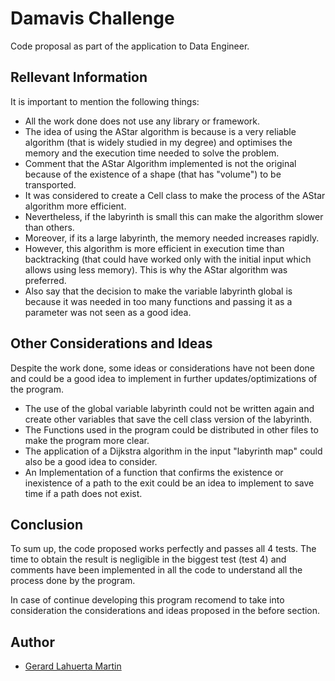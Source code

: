 
# Damavis Challenge
Code proposal as part of the application to Data Engineer.


## Rellevant Information
It is important to mention the following things:
- All the work done does not use any library or framework.
- The idea of using the AStar algorithm is because is a very reliable algorithm (that is widely studied in my degree) and optimises the memory and the execution time needed to solve the problem.
- Comment that the AStar Algorithm implemented is not the original because of the existence of a shape (that has "volume") to be transported.
- It was considered to create a Cell class to make the process of the AStar algorithm more efficient.
- Nevertheless, if the labyrinth is small this can make the algorithm slower than others.
- Moreover, if its a large labyrinth, the memory needed increases rapidly.
- However, this algorithm is more efficient in execution time than backtracking (that could have worked only with the initial input which allows using less memory). This is why the AStar algorithm was preferred.
- Also say that the decision to make the variable labyrinth global is because it was needed in too many functions and passing it as a parameter was not seen as a good idea.


## Other Considerations and Ideas
Despite the work done, some ideas or considerations have not been done and could be a good idea to implement in further updates/optimizations of the program.
- The use of the global variable labyrinth could not be written again and create other variables that save the cell class version of the labyrinth.
- The Functions used in the program could be distributed in other files to make the program more clear.
- The application of a Dijkstra algorithm in the input "labyrinth map" could also be a good idea to consider.
- An Implementation of a function that confirms the existence or inexistence of a path to the exit could be an idea to implement to save time if a path does not exist.


## Conclusion
To sum up, the code proposed works perfectly and passes all 4 tests.
The time to obtain the result is negligible in the biggest test (test 4) and comments have been implemented in all the code to understand all the process done by the program.

In case of continue developing this program recomend to take into consideration the considerations and ideas proposed in the before section.


## Author
- [Gerard Lahuerta Martin](https://es.linkedin.com/in/gerard-lahuerta-mart%C3%ADn)

